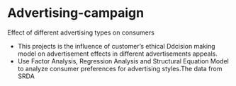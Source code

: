 # Advertising-campaign
Effect of different advertising types on consumers
- This projects is the influence of customer’s ethical Ddcision making model on advertisement effects in different advertisements appeals.
- Use Factor Analysis, Regression Analysis and Structural Equation Model to analyze consumer preferences for advertising styles.The data from SRDA
